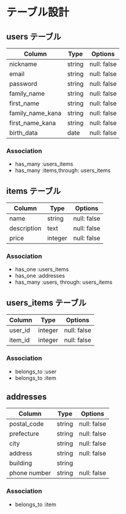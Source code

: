 # テーブル設計

## users テーブル

| Column            | Type      | Options     |
| ----------------- | --------- | ----------- |
| nickname          | string    | null: false |
| email             | string    | null: false |
| password          | string    | null: false |
| family_name       | string    | null: false |
| first_name        | string    | null: false |
| family_name_kana  | string    | null: false |
| first_name_kana   | string    | null: false |
| birth_data        | date      | null: false |

### Association
- has_many :users_items
- has_many :items,through: users_items


## items テーブル

| Column        | Type    | Options     |
| ------------- | ------- | ----------- |
| name          | string  | null: false |
| description   | text    | null: false |
| price         | integer | null: false |

### Association
- has_one :users_items
- has_one :addresses
- has_many :users, through: users_items


## users_items テーブル

| Column  | Type    | Options     |
| ------- | ------- | ----------- |
| user_id | integer | null: false |
| item_id | integer | null: false |

### Association
- belongs_to :user
- belongs_to :item

## addresses

| Column       | Type    | Options     |
| ------------ | ------- | ----------- |
| postal_code  | string  | null: false |
| prefecture   | string  | null: false |
| city         | string  | null: false |
| address      | string  | null: false |
| building     | string  |             |
| phone number | string  | null: false |

### Association
- belongs_to :item
